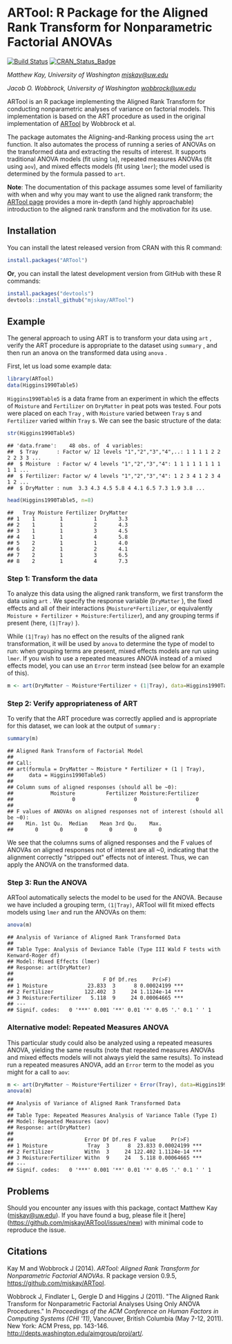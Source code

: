 # ARTool: R Package for the Aligned Rank Transform for Nonparametric Factorial ANOVAs 

[![Build Status](https://travis-ci.org/mjskay/ARTool.png?branch=master)](https://travis-ci.org/mjskay/ARTool)
[![CRAN_Status_Badge](http://www.r-pkg.org/badges/version/ARTool)](http://cran.r-project.org/web/packages/ARTool)

_Matthew Kay, University of Washington <mjskay@uw.edu>_

_Jacob O. Wobbrock, University of Washington <wobbrock@uw.edu>_

ARTool is an R package implementing the Aligned Rank Transform for conducting
nonparametric analyses of variance on factorial models. This implementation is
based on the ART procedure as used in the original implementation of 
[ARTool](http://depts.washington.edu/aimgroup/proj/art/) by Wobbrock et al.

The package automates the Aligning-and-Ranking process using the `art` function.
It also automates the process of running a series of ANOVAs on the transformed
data and extracting the results of interest. It supports traditional ANOVA
models (fit using `lm`), repeated measures ANOVAs (fit using `aov`), and 
mixed effects models (fit using `lmer`); the model used is determined by the
formula passed to `art`.

__Note__: The documentation of this package assumes some level of familiarity
with when and why you may want to use the aligned rank transform; the 
[ARTool page](http://depts.washington.edu/aimgroup/proj/art/) provides a more in-depth (and
highly approachable) introduction to the aligned rank transform and the
motivation for its use.

## Installation

You can install the latest released version from CRAN with this R command:


```r
install.packages("ARTool")
```

__Or__, you can install the latest development version from GitHub with these R
commands:


```r
install.packages("devtools")
devtools::install_github("mjskay/ARTool")
```

## Example

The general approach to using ART is to transform your data using `art` , verify
the ART procedure is appropriate to the dataset using `summary` , and then run an
anova on the transformed data using `anova` .

First, let us load some example data:


```r
library(ARTool)
data(Higgins1990Table5)
```

`Higgins1990Table5`  is a data frame from an experiment in which the effects of `Moisture`
and `Fertilizer` on `DryMatter` in peat pots was tested. Four pots were placed on
each `Tray` , with `Moisture` varied between `Tray` s and `Fertilizer` varied
within `Tray` s. We can see the basic structure of the data:


```r
str(Higgins1990Table5)
```

```
## 'data.frame':	48 obs. of  4 variables:
##  $ Tray      : Factor w/ 12 levels "1","2","3","4",..: 1 1 1 1 2 2 2 2 3 3 ...
##  $ Moisture  : Factor w/ 4 levels "1","2","3","4": 1 1 1 1 1 1 1 1 1 1 ...
##  $ Fertilizer: Factor w/ 4 levels "1","2","3","4": 1 2 3 4 1 2 3 4 1 2 ...
##  $ DryMatter : num  3.3 4.3 4.5 5.8 4 4.1 6.5 7.3 1.9 3.8 ...
```

```r
head(Higgins1990Table5, n=8)
```

```
##   Tray Moisture Fertilizer DryMatter
## 1    1        1          1       3.3
## 2    1        1          2       4.3
## 3    1        1          3       4.5
## 4    1        1          4       5.8
## 5    2        1          1       4.0
## 6    2        1          2       4.1
## 7    2        1          3       6.5
## 8    2        1          4       7.3
```

### Step 1: Transform the data

To analyze this data using the aligned rank transform, we first transform the
data using `art` . We specify the response variable (`DryMatter` ), the fixed
effects and all of their interactions (`Moisture*Fertilizer`, or equivalently 
`Moisture + Fertilizer + Moisture:Fertilizer`), and any grouping terms if 
present (here, `(1|Tray)` ). 

While `(1|Tray)` has no effect on the results of 
the aligned rank transformation, it will be used by `anova` to determine the 
type of model to run: when grouping terms are present, mixed effects models
are run using `lmer`. If you wish to use a repeated measures ANOVA instead of
a mixed effects model, you can use an `Error` term instead (see below for an
example of this).


```r
m <- art(DryMatter ~ Moisture*Fertilizer + (1|Tray), data=Higgins1990Table5)
```

### Step 2: Verify appropriateness of ART

To verify that the ART procedure was correctly applied and is appropriate for
this dataset, we can look at the output of `summary` :


```r
summary(m)
```

```
## Aligned Rank Transform of Factorial Model
## 
## Call:
## art(formula = DryMatter ~ Moisture * Fertilizer + (1 | Tray), 
##     data = Higgins1990Table5)
## 
## Column sums of aligned responses (should all be ~0):
##            Moisture          Fertilizer Moisture:Fertilizer 
##                   0                   0                   0 
## 
## F values of ANOVAs on aligned responses not of interest (should all be ~0):
##    Min. 1st Qu.  Median    Mean 3rd Qu.    Max. 
##       0       0       0       0       0       0
```

We see that the columns sums of aligned responses and the F values of ANOVAs on
aligned responses not of interest are all ~0, indicating that the alignment
correctly "stripped out" effects not of interest. Thus, we can apply the ANOVA
on the transformed data. 

### Step 3: Run the ANOVA

ARTool automatically selects the model to be used
for the ANOVA. Because we have included a grouping term, `(1|Tray)`, ARTool
will fit mixed effects models using `lmer` and run the ANOVAs on them:


```r
anova(m)
```

```
## Analysis of Variance of Aligned Rank Transformed Data
## 
## Table Type: Analysis of Deviance Table (Type III Wald F tests with Kenward-Roger df) 
## Model: Mixed Effects (lmer)
## Response: art(DryMatter)
## 
##                             F Df Df.res     Pr(>F)    
## 1 Moisture             23.833  3      8 0.00024199 ***
## 2 Fertilizer          122.402  3     24 1.1124e-14 ***
## 3 Moisture:Fertilizer   5.118  9     24 0.00064665 ***
## ---
## Signif. codes:   0 '***' 0.001 '**' 0.01 '*' 0.05 '.' 0.1 ' ' 1
```

### Alternative model: Repeated Measures ANOVA

This particular study could also be analyzed using a repeated measures ANOVA, 
yielding the same results (note that repeated measures ANOVAs and mixed
effects models will not always yield the same results). To instead run
a repeated measures ANOVA, add an `Error` term to the model as you
might for a call to `aov`:


```r
m <- art(DryMatter ~ Moisture*Fertilizer + Error(Tray), data=Higgins1990Table5)
anova(m)
```

```
## Analysis of Variance of Aligned Rank Transformed Data
## 
## Table Type: Repeated Measures Analysis of Variance Table (Type I) 
## Model: Repeated Measures (aov)
## Response: art(DryMatter)
## 
##                       Error Df Df.res F value     Pr(>F)    
## 1 Moisture             Tray  3      8  23.833 0.00024199 ***
## 2 Fertilizer          Withn  3     24 122.402 1.1124e-14 ***
## 3 Moisture:Fertilizer Withn  9     24   5.118 0.00064665 ***
## ---
## Signif. codes:   0 '***' 0.001 '**' 0.01 '*' 0.05 '.' 0.1 ' ' 1
```

## Problems

Should you encounter any issues with this package, contact Matthew Kay
(<mjskay@uw.edu>). If you have found a bug, please file it [here]
(https://github.com/mjskay/ARTool/issues/new) with minimal code to reproduce the
issue.

## Citations

Kay M and Wobbrock J (2014). _ARTool: Aligned Rank Transform for
Nonparametric Factorial ANOVAs_. R package version 0.9.5, <https://github.com/mjskay/ARTool>.

Wobbrock J, Findlater L, Gergle D and Higgins J (2011). "The Aligned
Rank Transform for Nonparametric Factorial Analyses Using Only ANOVA
Procedures." In _Proceedings of the ACM Conference on Human Factors in
Computing Systems (CHI '11)_, Vancouver, British Columbia (May 7-12, 2011). 
New York: ACM Press, pp. 143-146. <http://depts.washington.edu/aimgroup/proj/art/>.
